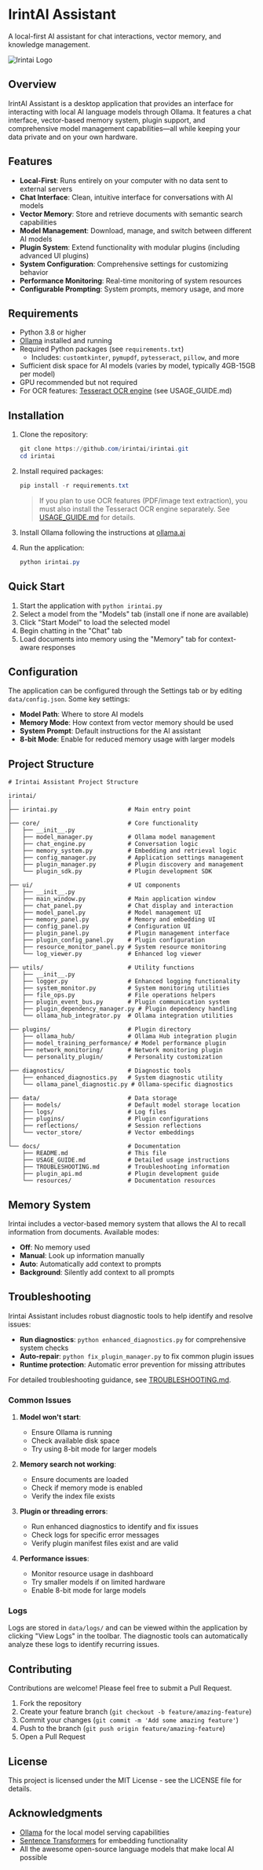 # IrintAI Assistant

A local-first AI assistant for chat interactions, vector memory, and knowledge management.

![Irintai Logo](resources/icons/irintai_logo.png)

## Overview

IrintAI Assistant is a desktop application that provides an interface for interacting with local AI language models through Ollama. It features a chat interface, vector-based memory system, plugin support, and comprehensive model management capabilities—all while keeping your data private and on your own hardware.

## Features

- **Local-First**: Runs entirely on your computer with no data sent to external servers
- **Chat Interface**: Clean, intuitive interface for conversations with AI models
- **Vector Memory**: Store and retrieve documents with semantic search capabilities
- **Model Management**: Download, manage, and switch between different AI models
- **Plugin System**: Extend functionality with modular plugins (including advanced UI plugins)
- **System Configuration**: Comprehensive settings for customizing behavior
- **Performance Monitoring**: Real-time monitoring of system resources
- **Configurable Prompting**: System prompts, memory usage, and more

## Requirements

- Python 3.8 or higher
- [Ollama](https://ollama.ai/) installed and running
- Required Python packages (see `requirements.txt`)
  - Includes: `customtkinter`, `pymupdf`, `pytesseract`, `pillow`, and more
- Sufficient disk space for AI models (varies by model, typically 4GB-15GB per model)
- GPU recommended but not required
- For OCR features: [Tesseract OCR engine](https://github.com/UB-Mannheim/tesseract/wiki) (see USAGE_GUIDE.md)

## Installation

1. Clone the repository:
   ```powershell
   git clone https://github.com/irintai/irintai.git
   cd irintai
   ```

2. Install required packages:
   ```powershell
   pip install -r requirements.txt
   ```

   > If you plan to use OCR features (PDF/image text extraction), you must also install the Tesseract OCR engine separately. See [USAGE_GUIDE.md](docs/USAGE_GUIDE.md) for details.

3. Install Ollama following the instructions at [ollama.ai](https://ollama.ai)

4. Run the application:
   ```powershell
   python irintai.py
   ```

## Quick Start

1. Start the application with `python irintai.py`
2. Select a model from the "Models" tab (install one if none are available)
3. Click "Start Model" to load the selected model
4. Begin chatting in the "Chat" tab
5. Load documents into memory using the "Memory" tab for context-aware responses

## Configuration

The application can be configured through the Settings tab or by editing `data/config.json`. Some key settings:

- **Model Path**: Where to store AI models
- **Memory Mode**: How context from vector memory should be used
- **System Prompt**: Default instructions for the AI assistant
- **8-bit Mode**: Enable for reduced memory usage with larger models

## Project Structure

```
# Irintai Assistant Project Structure

irintai/
│
├── irintai.py                    # Main entry point
│
├── core/                         # Core functionality
│   ├── __init__.py
│   ├── model_manager.py          # Ollama model management
│   ├── chat_engine.py            # Conversation logic
│   ├── memory_system.py          # Embedding and retrieval logic
│   ├── config_manager.py         # Application settings management
│   ├── plugin_manager.py         # Plugin discovery and management
│   └── plugin_sdk.py             # Plugin development SDK
│
├── ui/                           # UI components
│   ├── __init__.py
│   ├── main_window.py            # Main application window
│   ├── chat_panel.py             # Chat display and interaction
│   ├── model_panel.py            # Model management UI
│   ├── memory_panel.py           # Memory and embedding UI
│   ├── config_panel.py           # Configuration UI
│   ├── plugin_panel.py           # Plugin management interface
│   ├── plugin_config_panel.py    # Plugin configuration 
│   ├── resource_monitor_panel.py # System resource monitoring
│   └── log_viewer.py             # Enhanced log viewer
│
├── utils/                        # Utility functions
│   ├── __init__.py
│   ├── logger.py                 # Enhanced logging functionality
│   ├── system_monitor.py         # System monitoring utilities
│   ├── file_ops.py               # File operations helpers
│   ├── plugin_event_bus.py       # Plugin communication system
│   ├── plugin_dependency_manager.py # Plugin dependency handling
│   └── ollama_hub_integrator.py  # Ollama integration utilities
│
├── plugins/                      # Plugin directory
│   ├── ollama_hub/               # Ollama Hub integration plugin
│   ├── model_training_performance/ # Model performance plugin
│   ├── network_monitoring/       # Network monitoring plugin
│   └── personality_plugin/       # Personality customization
│
├── diagnostics/                  # Diagnostic tools
│   ├── enhanced_diagnostics.py   # System diagnostic utility
│   └── ollama_panel_diagnostic.py # Ollama-specific diagnostics
│
├── data/                         # Data storage
│   ├── models/                   # Default model storage location
│   ├── logs/                     # Log files
│   ├── plugins/                  # Plugin configurations
│   ├── reflections/              # Session reflections
│   └── vector_store/             # Vector embeddings
│
└── docs/                         # Documentation
    ├── README.md                 # This file
    ├── USAGE_GUIDE.md            # Detailed usage instructions
    ├── TROUBLESHOOTING.md        # Troubleshooting information
    ├── plugin_api.md             # Plugin development guide
    └── resources/                # Documentation resources
```

## Memory System

Irintai includes a vector-based memory system that allows the AI to recall information from documents. Available modes:

- **Off**: No memory used
- **Manual**: Look up information manually
- **Auto**: Automatically add context to prompts
- **Background**: Silently add context to all prompts

## Troubleshooting

Irintai Assistant includes robust diagnostic tools to help identify and resolve issues:

- **Run diagnostics**: `python enhanced_diagnostics.py` for comprehensive system checks
- **Auto-repair**: `python fix_plugin_manager.py` to fix common plugin issues
- **Runtime protection**: Automatic error prevention for missing attributes

For detailed troubleshooting guidance, see [TROUBLESHOOTING.md](TROUBLESHOOTING.md).

### Common Issues

1. **Model won't start**: 
   - Ensure Ollama is running
   - Check available disk space
   - Try using 8-bit mode for larger models

2. **Memory search not working**:
   - Ensure documents are loaded 
   - Check if memory mode is enabled
   - Verify the index file exists

3. **Plugin or threading errors**:
   - Run enhanced diagnostics to identify and fix issues
   - Check logs for specific error messages
   - Verify plugin manifest files exist and are valid

4. **Performance issues**:
   - Monitor resource usage in dashboard
   - Try smaller models if on limited hardware
   - Enable 8-bit mode for large models

### Logs

Logs are stored in `data/logs/` and can be viewed within the application by clicking "View Logs" in the toolbar. The diagnostic tools can automatically analyze these logs to identify recurring issues.

## Contributing

Contributions are welcome! Please feel free to submit a Pull Request.

1. Fork the repository
2. Create your feature branch (`git checkout -b feature/amazing-feature`)
3. Commit your changes (`git commit -m 'Add some amazing feature'`)
4. Push to the branch (`git push origin feature/amazing-feature`)
5. Open a Pull Request

## License

This project is licensed under the MIT License - see the LICENSE file for details.

## Acknowledgments

- [Ollama](https://ollama.ai/) for the local model serving capabilities
- [Sentence Transformers](https://www.sbert.net/) for embedding functionality
- All the awesome open-source language models that make local AI possible
